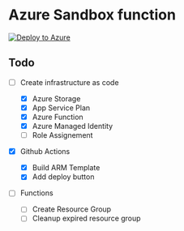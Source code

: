 # Azure Sandbox function

[![Deploy to Azure](https://aka.ms/deploytoazurebutton)](https://portal.azure.com/#create/Microsoft.Template/uri/https%3A%2F%2Fraw.githubusercontent.com%2Fwilfriedwoivre%2Fazure-sandbox-function%2Fmaster%2Fiac%2Fazuredeploy.json)
## Todo

- [ ] Create infrastructure as code

  - [X] Azure Storage
  - [X] App Service Plan
  - [X] Azure Function
  - [X] Azure Managed Identity
  - [ ] Role Assignement

- [X] Github Actions
  
  - [X] Build ARM Template
  - [X] Add deploy button

- [ ] Functions

  - [ ] Create Resource Group
  - [ ] Cleanup expired resource group
